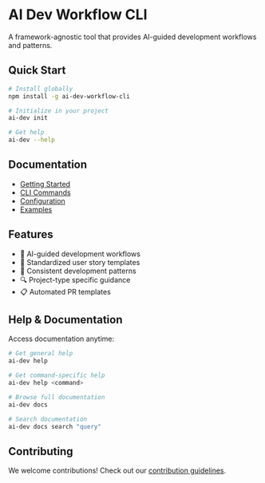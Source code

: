 # AI Dev Workflow CLI

A framework-agnostic tool that provides AI-guided development workflows and patterns.

## Quick Start

```bash
# Install globally
npm install -g ai-dev-workflow-cli

# Initialize in your project
ai-dev init

# Get help
ai-dev --help
```

## Documentation

- [Getting Started](getting-started.md)
- [CLI Commands](commands.md)
- [Configuration](configuration.md)
- [Examples](examples.md)

## Features

- 🤖 AI-guided development workflows
- 📝 Standardized user story templates
- 🔄 Consistent development patterns
- 🔍 Project-type specific guidance
- 📋 Automated PR templates

## Help & Documentation

Access documentation anytime:

```bash
# Get general help
ai-dev help

# Get command-specific help
ai-dev help <command>

# Browse full documentation
ai-dev docs

# Search documentation
ai-dev docs search "query"
```

## Contributing

We welcome contributions! Check out our [contribution guidelines](contributing.md).
